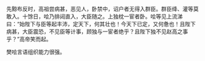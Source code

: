 先黥布反时，高祖尝病甚，恶见人，卧禁中，诏户者无得入群臣。群臣绛、灌等莫敢入。十馀日，哙乃排闼直入，大臣随之。上独枕一宦者卧。哙等见上流涕曰：“始陛下与臣等起丰沛，定天下，何其壮也！今天下已定，又何惫也！且陛下病甚，大臣震恐，不见臣等计事，顾独与一宦者绝乎？且陛下独不见赵高之事乎？”高帝笑而起。

樊哙言语组织能力很强。

